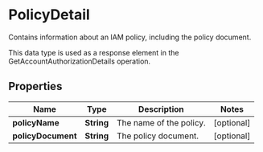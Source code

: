 

# PolicyDetail

<p>Contains information about an IAM policy, including the policy document.</p> <p>This data type is used as a response element in the <a>GetAccountAuthorizationDetails</a> operation.</p>

## Properties

| Name | Type | Description | Notes |
|------------ | ------------- | ------------- | -------------|
|**policyName** | **String** | The name of the policy. |  [optional] |
|**policyDocument** | **String** | The policy document. |  [optional] |



